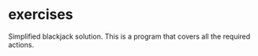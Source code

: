 exercises
=========

Simplified blackjack solution.
This is a program that covers all the required actions.
